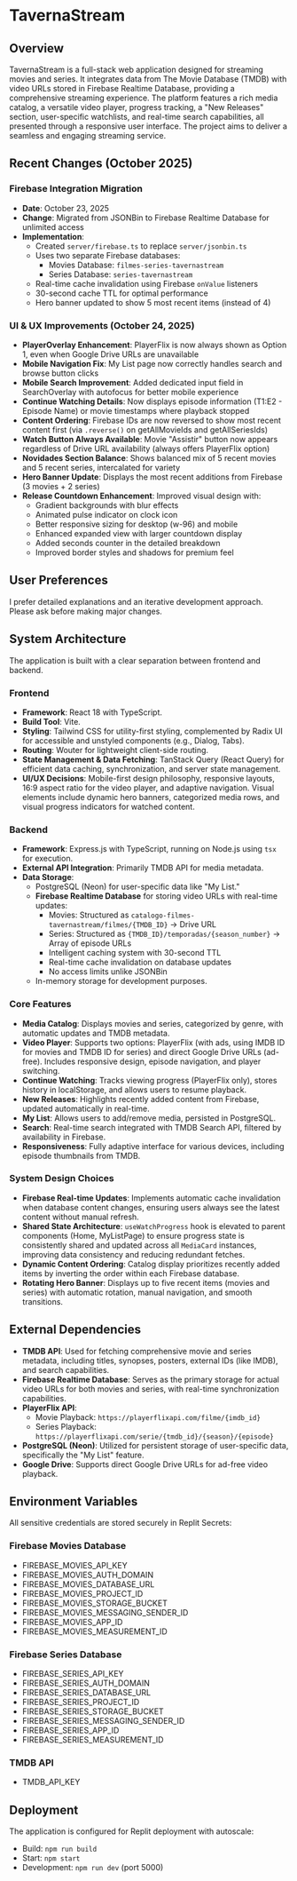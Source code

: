 # TavernaStream

## Overview

TavernaStream is a full-stack web application designed for streaming movies and series. It integrates data from The Movie Database (TMDB) with video URLs stored in Firebase Realtime Database, providing a comprehensive streaming experience. The platform features a rich media catalog, a versatile video player, progress tracking, a "New Releases" section, user-specific watchlists, and real-time search capabilities, all presented through a responsive user interface. The project aims to deliver a seamless and engaging streaming service.

## Recent Changes (October 2025)

### Firebase Integration Migration
- **Date**: October 23, 2025
- **Change**: Migrated from JSONBin to Firebase Realtime Database for unlimited access
- **Implementation**:
  - Created `server/firebase.ts` to replace `server/jsonbin.ts`
  - Uses two separate Firebase databases:
    - Movies Database: `filmes-series-tavernastream`
    - Series Database: `series-tavernastream`
  - Real-time cache invalidation using Firebase `onValue` listeners
  - 30-second cache TTL for optimal performance
  - Hero banner updated to show 5 most recent items (instead of 4)

### UI & UX Improvements (October 24, 2025)
- **PlayerOverlay Enhancement**: PlayerFlix is now always shown as Option 1, even when Google Drive URLs are unavailable
- **Mobile Navigation Fix**: My List page now correctly handles search and browse button clicks
- **Mobile Search Improvement**: Added dedicated input field in SearchOverlay with autofocus for better mobile experience
- **Continue Watching Details**: Now displays episode information (T1:E2 - Episode Name) or movie timestamps where playback stopped
- **Content Ordering**: Firebase IDs are now reversed to show most recent content first (via `.reverse()` on getAllMovieIds and getAllSeriesIds)
- **Watch Button Always Available**: Movie "Assistir" button now appears regardless of Drive URL availability (always offers PlayerFlix option)
- **Novidades Section Balance**: Shows balanced mix of 5 recent movies and 5 recent series, intercalated for variety
- **Hero Banner Update**: Displays the most recent additions from Firebase (3 movies + 2 series)
- **Release Countdown Enhancement**: Improved visual design with:
  - Gradient backgrounds with blur effects
  - Animated pulse indicator on clock icon
  - Better responsive sizing for desktop (w-96) and mobile
  - Enhanced expanded view with larger countdown display
  - Added seconds counter in the detailed breakdown
  - Improved border styles and shadows for premium feel

## User Preferences

I prefer detailed explanations and an iterative development approach. Please ask before making major changes.

## System Architecture

The application is built with a clear separation between frontend and backend.

### Frontend
- **Framework**: React 18 with TypeScript.
- **Build Tool**: Vite.
- **Styling**: Tailwind CSS for utility-first styling, complemented by Radix UI for accessible and unstyled components (e.g., Dialog, Tabs).
- **Routing**: Wouter for lightweight client-side routing.
- **State Management & Data Fetching**: TanStack Query (React Query) for efficient data caching, synchronization, and server state management.
- **UI/UX Decisions**: Mobile-first design philosophy, responsive layouts, 16:9 aspect ratio for the video player, and adaptive navigation. Visual elements include dynamic hero banners, categorized media rows, and visual progress indicators for watched content.

### Backend
- **Framework**: Express.js with TypeScript, running on Node.js using `tsx` for execution.
- **External API Integration**: Primarily TMDB API for media metadata.
- **Data Storage**:
    - PostgreSQL (Neon) for user-specific data like "My List."
    - **Firebase Realtime Database** for storing video URLs with real-time updates:
      - Movies: Structured as `catalogo-filmes-tavernastream/filmes/{TMDB_ID}` -> Drive URL
      - Series: Structured as `{TMDB_ID}/temporadas/{season_number}` -> Array of episode URLs
      - Intelligent caching system with 30-second TTL
      - Real-time cache invalidation on database updates
      - No access limits unlike JSONBin
    - In-memory storage for development purposes.

### Core Features
- **Media Catalog**: Displays movies and series, categorized by genre, with automatic updates and TMDB metadata.
- **Video Player**: Supports two options: PlayerFlix (with ads, using IMDB ID for movies and TMDB ID for series) and direct Google Drive URLs (ad-free). Includes responsive design, episode navigation, and player switching.
- **Continue Watching**: Tracks viewing progress (PlayerFlix only), stores history in localStorage, and allows users to resume playback.
- **New Releases**: Highlights recently added content from Firebase, updated automatically in real-time.
- **My List**: Allows users to add/remove media, persisted in PostgreSQL.
- **Search**: Real-time search integrated with TMDB Search API, filtered by availability in Firebase.
- **Responsiveness**: Fully adaptive interface for various devices, including episode thumbnails from TMDB.

### System Design Choices
- **Firebase Real-time Updates**: Implements automatic cache invalidation when database content changes, ensuring users always see the latest content without manual refresh.
- **Shared State Architecture**: `useWatchProgress` hook is elevated to parent components (Home, MyListPage) to ensure progress state is consistently shared and updated across all `MediaCard` instances, improving data consistency and reducing redundant fetches.
- **Dynamic Content Ordering**: Catalog display prioritizes recently added items by inverting the order within each Firebase database.
- **Rotating Hero Banner**: Displays up to five recent items (movies and series) with automatic rotation, manual navigation, and smooth transitions.

## External Dependencies

- **TMDB API**: Used for fetching comprehensive movie and series metadata, including titles, synopses, posters, external IDs (like IMDB), and search capabilities.
- **Firebase Realtime Database**: Serves as the primary storage for actual video URLs for both movies and series, with real-time synchronization capabilities.
- **PlayerFlix API**:
    - Movie Playback: `https://playerflixapi.com/filme/{imdb_id}`
    - Series Playback: `https://playerflixapi.com/serie/{tmdb_id}/{season}/{episode}`
- **PostgreSQL (Neon)**: Utilized for persistent storage of user-specific data, specifically the "My List" feature.
- **Google Drive**: Supports direct Google Drive URLs for ad-free video playback.

## Environment Variables

All sensitive credentials are stored securely in Replit Secrets:

### Firebase Movies Database
- FIREBASE_MOVIES_API_KEY
- FIREBASE_MOVIES_AUTH_DOMAIN
- FIREBASE_MOVIES_DATABASE_URL
- FIREBASE_MOVIES_PROJECT_ID
- FIREBASE_MOVIES_STORAGE_BUCKET
- FIREBASE_MOVIES_MESSAGING_SENDER_ID
- FIREBASE_MOVIES_APP_ID
- FIREBASE_MOVIES_MEASUREMENT_ID

### Firebase Series Database
- FIREBASE_SERIES_API_KEY
- FIREBASE_SERIES_AUTH_DOMAIN
- FIREBASE_SERIES_DATABASE_URL
- FIREBASE_SERIES_PROJECT_ID
- FIREBASE_SERIES_STORAGE_BUCKET
- FIREBASE_SERIES_MESSAGING_SENDER_ID
- FIREBASE_SERIES_APP_ID
- FIREBASE_SERIES_MEASUREMENT_ID

### TMDB API
- TMDB_API_KEY

## Deployment

The application is configured for Replit deployment with autoscale:
- Build: `npm run build`
- Start: `npm start`
- Development: `npm run dev` (port 5000)
